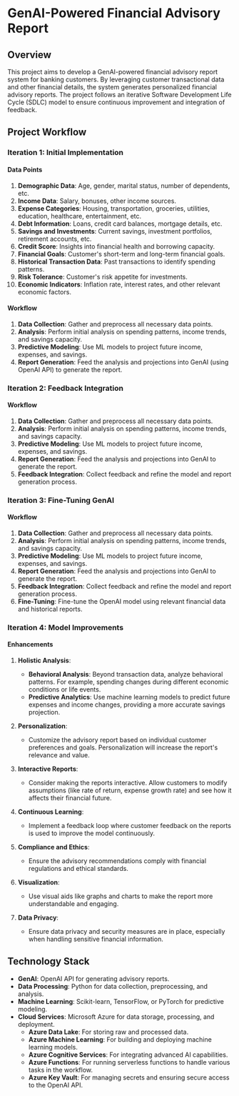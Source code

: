 # GenAI-Powered Financial Advisory Report

## Overview

This project aims to develop a GenAI-powered financial advisory report system for banking customers. By leveraging customer transactional data and other financial details, the system generates personalized financial advisory reports. The project follows an iterative Software Development Life Cycle (SDLC) model to ensure continuous improvement and integration of feedback.

## Project Workflow

### Iteration 1: Initial Implementation

#### Data Points
1. **Demographic Data**: Age, gender, marital status, number of dependents, etc.
2. **Income Data**: Salary, bonuses, other income sources.
3. **Expense Categories**: Housing, transportation, groceries, utilities, education, healthcare, entertainment, etc.
4. **Debt Information**: Loans, credit card balances, mortgage details, etc.
5. **Savings and Investments**: Current savings, investment portfolios, retirement accounts, etc.
6. **Credit Score**: Insights into financial health and borrowing capacity.
7. **Financial Goals**: Customer's short-term and long-term financial goals.
8. **Historical Transaction Data**: Past transactions to identify spending patterns.
9. **Risk Tolerance**: Customer's risk appetite for investments.
10. **Economic Indicators**: Inflation rate, interest rates, and other relevant economic factors.

#### Workflow
1. **Data Collection**: Gather and preprocess all necessary data points.
2. **Analysis**: Perform initial analysis on spending patterns, income trends, and savings capacity.
3. **Predictive Modeling**: Use ML models to project future income, expenses, and savings.
4. **Report Generation**: Feed the analysis and projections into GenAI (using OpenAI API) to generate the report.

### Iteration 2: Feedback Integration

#### Workflow
1. **Data Collection**: Gather and preprocess all necessary data points.
2. **Analysis**: Perform initial analysis on spending patterns, income trends, and savings capacity.
3. **Predictive Modeling**: Use ML models to project future income, expenses, and savings.
4. **Report Generation**: Feed the analysis and projections into GenAI to generate the report.
5. **Feedback Integration**: Collect feedback and refine the model and report generation process.

### Iteration 3: Fine-Tuning GenAI

#### Workflow
1. **Data Collection**: Gather and preprocess all necessary data points.
2. **Analysis**: Perform initial analysis on spending patterns, income trends, and savings capacity.
3. **Predictive Modeling**: Use ML models to project future income, expenses, and savings.
4. **Report Generation**: Feed the analysis and projections into GenAI to generate the report.
5. **Feedback Integration**: Collect feedback and refine the model and report generation process.
6. **Fine-Tuning**: Fine-tune the OpenAI model using relevant financial data and historical reports.

### Iteration 4: Model Improvements

#### Enhancements
1. **Holistic Analysis**:
    - **Behavioral Analysis**: Beyond transaction data, analyze behavioral patterns. For example, spending changes during different economic conditions or life events.
    - **Predictive Analytics**: Use machine learning models to predict future expenses and income changes, providing a more accurate savings projection.

2. **Personalization**:
    - Customize the advisory report based on individual customer preferences and goals. Personalization will increase the report's relevance and value.

3. **Interactive Reports**:
    - Consider making the reports interactive. Allow customers to modify assumptions (like rate of return, expense growth rate) and see how it affects their financial future.

4. **Continuous Learning**:
    - Implement a feedback loop where customer feedback on the reports is used to improve the model continuously.

5. **Compliance and Ethics**:
    - Ensure the advisory recommendations comply with financial regulations and ethical standards.

6. **Visualization**:
    - Use visual aids like graphs and charts to make the report more understandable and engaging.

7. **Data Privacy**:
    - Ensure data privacy and security measures are in place, especially when handling sensitive financial information.

## Technology Stack

- **GenAI**: OpenAI API for generating advisory reports.
- **Data Processing**: Python for data collection, preprocessing, and analysis.
- **Machine Learning**: Scikit-learn, TensorFlow, or PyTorch for predictive modeling.
- **Cloud Services**: Microsoft Azure for data storage, processing, and deployment.
  - **Azure Data Lake**: For storing raw and processed data.
  - **Azure Machine Learning**: For building and deploying machine learning models.
  - **Azure Cognitive Services**: For integrating advanced AI capabilities.
  - **Azure Functions**: For running serverless functions to handle various tasks in the workflow.
  - **Azure Key Vault**: For managing secrets and ensuring secure access to the OpenAI API.
